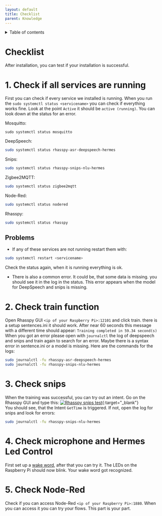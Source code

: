 ```yaml
---
layout: default
title: Checklist
parent: Knowledge
---
```


<details close markdown="block">
  <summary>
    Table of contents
  </summary>
  {: .text-delta }
1. TOC
{:toc}
</details>

# Checklist

After installation, you can test if your installation is successful.

# 1. Check if all services are running
First you can check if every service we installed is running.
When you run the `sudo systemctl status <servicename>` you can check if everything works fine.
Look at the point `Active` it should be `active (running)`. You can look down at the status for an error.

Mosquitto:
```
sudo systemctl status mosquitto
```
DeepSpeech:
```bash
sudo systemctl status rhasspy-asr-deepspeech-hermes
```
Snips:
```bash
sudo systemctl status rhasspy-snips-nlu-hermes
```
Zigbee2MQTT:
```bash
sudo systemctl status zigbee2mqtt
```
Node-Red:
```bash
sudo systemctl status nodered
```
Rhasspy:
```bash
sudo systemctl status rhasspy
```

## Problems
- If any of these services are not running restart them with:
```bash
sudo systemctl restart <servicename>
```
Check the status again, when it is running everything is ok.
- There is also a common error. It could be, that some data is missing. you should see it in the log in the status.
  This error appears when the model for DeepSpeech and snips is missing.

# 2. Check train function
Open Rhasspy GUI `<ip of your Raspberry Pi>:12101` and click train. there is a setup sentences.ini it should work.
After near 60 seconds this message with a different time should appear: `Training completed in 59.34 second(s)`
When you got an error please open with `journalctl` the log of deepspeech and snips and train again to search for 
an error. 
Maybe there is a syntax error in sentence.ini or a model is missing.
Here are the commands for the logs:
```bash
sudo journalctl -fu rhasspy-asr-deepspeech-hermes
sudo journalctl -fu rhasspy-snips-nlu-hermes
```

# 3. Check snips
When the training was successful, you can try out an intent. Go on the Rhasspy GUI and type this:
[![Rhasspy snips test](/assets/check_snips.png)](/assets/check_snips.png){:target="_blank"}  
You should see, that the Intent `GetTime` is triggered.
If not, open the log for snips and look for errors:
```bash
sudo journalctl -fu rhasspy-snips-nlu-hermes
```

# 4. Check microphone and Hermes Led Control
First set up a [wake word](/pages/installation/manual/configuration.html#3-wake-word), after that you can try it.
The LEDs on the Raspberry Pi should now blink. Your wake word got recognized.

# 5. Check Node-Red
Check if you can access Node-Red `<ip of your Raspberry Pi>:1880`.
When you can access it you can try your flows. This part is your part.